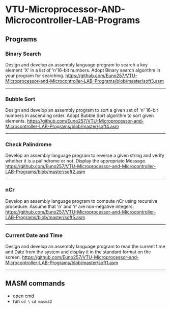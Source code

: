 # VTU-Microprocessor-AND-Microcontroller-LAB-Programs

## Programs

### Binary Search
Design and develop an assembly language program to search a key element 'X' in a list of 'n'16-bit numbers. Adopt Binary search algorithm in your program for searching.
https://github.com/Euno257/VTU-Microprocessor-and-Microcontroller-LAB-Programs/blob/master/soft3.asm

---
### Bubble Sort
Design and develop an assembly program to sort a given set of 'n' 16-bit numbers in ascending order. Adopt Bubble Sort algorithm to sort given elements.
https://github.com/Euno257/VTU-Microprocessor-and-Microcontroller-LAB-Programs/blob/master/soft4.asm

---
### Check Palindrome
Develop an assembly language program to reverse a given string and verify whether it is a palindrome or not. Display the appropriate Message.
https://github.com/Euno257/VTU-Microprocessor-and-Microcontroller-LAB-Programs/blob/master/soft2.asm

---
### nCr
Develop an assembly language program to compute nCr using recursive procedure. Assume that 'n' and 'r' are non-negative integers.
https://github.com/Euno257/VTU-Microprocessor-and-Microcontroller-LAB-Programs/blob/master/soft5.asm

---
### Current Date and Time
Design and develop an assembly language program to read the current time and Date from the system and display it in the standard format on the screen.
https://github.com/Euno257/VTU-Microprocessor-and-Microcontroller-LAB-Programs/blob/master/soft1.asm

---
## MASM commands
- open cmd
- run
``` cd \ ```
``` cd masm32 ```
